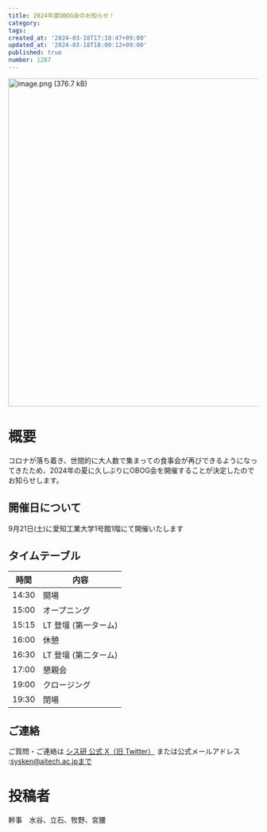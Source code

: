 ```yaml
---
title: 2024年度OBOG会のお知らせ！
category:
tags:
created_at: '2024-03-18T17:18:47+09:00'
updated_at: '2024-03-18T18:00:12+09:00'
published: true
number: 1287
---
```


<img width="660" alt="image.png (376.7 kB)" src="https://img.esa.io/uploads/production/attachments/19973/2024/03/18/151789/1a305088-7adc-4bbf-9ad2-712d9d8d329e.png">



# 概要
コロナが落ち着き、世間的に大人数で集まっての食事会が再びできるようになってきたため、2024年の夏に久しぶりにOBOG会を開催することが決定したのでお知らせします。

## 開催日について
9月21日(土)に愛知工業大学1号館1階にて開催いたします

## タイムテーブル
| 時間  | 内容                 |
| ----- | -------------------- |
| 14:30 | 開場                 |
| 15:00 | オープニング             |
| 15:15 | LT 登壇 (第一ターム) |
| 16:00 | 休憩           |
| 16:30 | LT 登壇 (第二ターム) |
| 17:00 | 懇親会               |
| 19:00 | クロージング         |
| 19:30 | 閉場                 |

## ご連絡

ご質問・ご連絡は [シス研 公式 X（旧 Twitter）](https://twitter.com/set_official) または公式メールアドレス :sysken@aitech.ac.jpまで

# 投稿者
幹事　水谷、立石、牧野、宮腰
